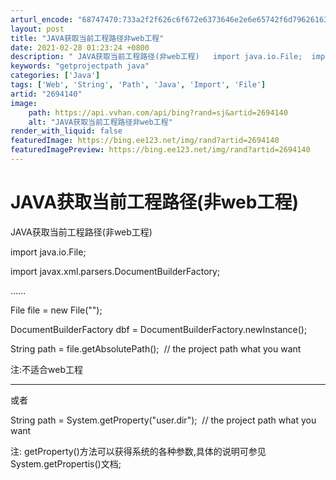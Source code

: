 ```yaml
---
arturl_encode: "68747470:733a2f2f626c6f672e6373646e2e6e65742f6d796261636b75:702f61727469636c652f64657461696c732f32363934313430"
layout: post
title: "JAVA获取当前工程路径非web工程"
date: 2021-02-28 01:23:24 +0800
description: " JAVA获取当前工程路径(非web工程)   import java.io.File;  impo"
keywords: "getprojectpath java"
categories: ['Java']
tags: ['Web', 'String', 'Path', 'Java', 'Import', 'File']
artid: "2694140"
image:
    path: https://api.vvhan.com/api/bing?rand=sj&artid=2694140
    alt: "JAVA获取当前工程路径非web工程"
render_with_liquid: false
featuredImage: https://bing.ee123.net/img/rand?artid=2694140
featuredImagePreview: https://bing.ee123.net/img/rand?artid=2694140
---
```


# JAVA获取当前工程路径(非web工程)

JAVA获取当前工程路径(非web工程)

import java.io.File;
  
import javax.xml.parsers.DocumentBuilderFactory;

......

File file = new File("");
  
DocumentBuilderFactory dbf = DocumentBuilderFactory.newInstance();
  
String path = file.getAbsolutePath();  // the project path what you want

注:不适合web工程

--------------------------------------------------------------------------------------------

或者

String path = System.getProperty("user.dir");  // the project path what you want

注: getProperty()方法可以获得系统的各种参数,具体的说明可参见System.getPropertis()文档;